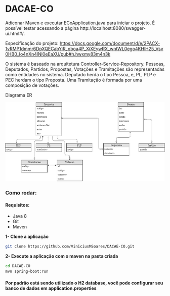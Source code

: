# DACAE-CO

Adiconar Maven e executar ECoApplication.java para iniciar o projeto.
É possível testar acessando a página http://localhost:8080/swagger-ui.html#/.

Especificação do projeto: https://docs.google.com/document/d/e/2PACX-1vRMP1dmmr6DpXQECabYiR_pboa4P_XiXEywRX_wntWL0ego4KHlH25_Vsv0HB0_Io4nXn4lNI0eEaXU/pub#h.hwxmy83m4n3k

O sistema é baseado na arquitetura Controller-Service-Repository. Pessoas, Deputados, Partidos, Propostas, Votações e Tramitações são representadas como entidades no sistema. Deputado herda o tipo Pessoa, e, PL, PLP e PEC herdam o tipo Proposta. Uma Tramitação é formada por uma composição de votações.

Diagrama ER

![Diagrama ER](https://github.com/ViniciusMSoares/DACAE-CO/blob/master/daca.png)

### Como rodar:

#### Requisitos:

* Java 8
* Git
* Maven

**1- Clone a aplicação**

```bash
git clone https://github.com/ViniciusMSoares/DACAE-CO.git
```

**2- Execute a aplicação com o maven na pasta criada**

```bash
cd DACAE-CO
mvn spring-boot:run
```

#### Por padrão está sendo utilizado o H2 database, você pode configurar seu banco de dados em application.properties
